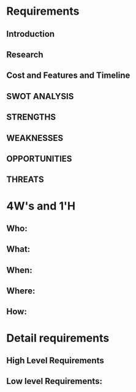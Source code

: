 # Requirements

## Introduction 

## Research

## Cost and Features and Timeline

## SWOT ANALYSIS

## STRENGTHS 

## WEAKNESSES

## OPPORTUNITIES

## THREATS 

# 4W's and 1'H
## Who:  

## What:

## When:

## Where:

## How:

# Detail requirements
## High Level Requirements

##  Low level Requirements:

